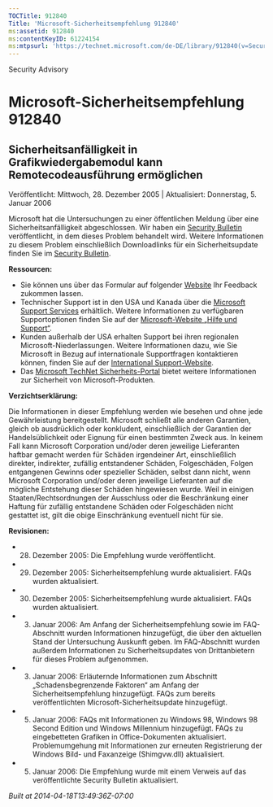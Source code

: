 ```yaml
---
TOCTitle: 912840
Title: 'Microsoft-Sicherheitsempfehlung 912840'
ms:assetid: 912840
ms:contentKeyID: 61224154
ms:mtpsurl: 'https://technet.microsoft.com/de-DE/library/912840(v=Security.10)'
---
```


Security Advisory

Microsoft-Sicherheitsempfehlung 912840
======================================

Sicherheitsanfälligkeit in Grafikwiedergabemodul kann Remotecodeausführung ermöglichen
--------------------------------------------------------------------------------------

Veröffentlicht: Mittwoch, 28. Dezember 2005 | Aktualisiert: Donnerstag, 5. Januar 2006

Microsoft hat die Untersuchungen zu einer öffentlichen Meldung über eine Sicherheitsanfälligkeit abgeschlossen. Wir haben ein [Security Bulletin](http://technet.microsoft.com/security/bulletin/ms06-001) veröffentlicht, in dem dieses Problem behandelt wird. Weitere Informationen zu diesem Problem einschließlich Downloadlinks für ein Sicherheitsupdate finden Sie im [Security Bulletin](http://technet.microsoft.com/security/bulletin/ms06-001).

**Ressourcen:**

-   Sie können uns über das Formular auf folgender [Website](https://support.microsoft.com/common/survey.aspx?scid=sw;en;1257&amp;showpage=1&amp;ws=technet&amp;sd=tech) Ihr Feedback zukommen lassen.
-   Technischer Support ist in den USA und Kanada über die [Microsoft Support Services](http://go.microsoft.com/fwlink/?linkid=21131) erhältlich. Weitere Informationen zu verfügbaren Supportoptionen finden Sie auf der [Microsoft-Website „Hilfe und Support“](http://support.microsoft.com/).
-   Kunden außerhalb der USA erhalten Support bei ihren regionalen Microsoft-Niederlassungen. Weitere Informationen dazu, wie Sie Microsoft in Bezug auf internationale Supportfragen kontaktieren können, finden Sie auf der [International Support-Website](http://go.microsoft.com/fwlink/?linkid=21155).
-   Das [Microsoft TechNet Sicherheits-Portal](http://www.microsoft.com/germany/technet/sicherheit/default.mspx) bietet weitere Informationen zur Sicherheit von Microsoft-Produkten.

**Verzichtserklärung:**

Die Informationen in dieser Empfehlung werden wie besehen und ohne jede Gewährleistung bereitgestellt. Microsoft schließt alle anderen Garantien, gleich ob ausdrücklich oder konkludent, einschließlich der Garantien der Handelsüblichkeit oder Eignung für einen bestimmten Zweck aus. In keinem Fall kann Microsoft Corporation und/oder deren jeweilige Lieferanten haftbar gemacht werden für Schäden irgendeiner Art, einschließlich direkter, indirekter, zufällig entstandener Schäden, Folgeschäden, Folgen entgangenen Gewinns oder spezieller Schäden, selbst dann nicht, wenn Microsoft Corporation und/oder deren jeweilige Lieferanten auf die mögliche Entstehung dieser Schäden hingewiesen wurde. Weil in einigen Staaten/Rechtsordnungen der Ausschluss oder die Beschränkung einer Haftung für zufällig entstandene Schäden oder Folgeschäden nicht gestattet ist, gilt die obige Einschränkung eventuell nicht für sie.

**Revisionen:**

-   28. Dezember 2005: Die Empfehlung wurde veröffentlicht.
-   29. Dezember 2005: Sicherheitsempfehlung wurde aktualisiert. FAQs wurden aktualisiert.
-   30. Dezember 2005: Sicherheitsempfehlung wurde aktualisiert. FAQs wurden aktualisiert.
-   3. Januar 2006: Am Anfang der Sicherheitsempfehlung sowie im FAQ-Abschnitt wurden Informationen hinzugefügt, die über den aktuellen Stand der Untersuchung Auskunft geben. Im FAQ-Abschnitt wurden außerdem Informationen zu Sicherheitsupdates von Drittanbietern für dieses Problem aufgenommen.
-   3. Januar 2006: Erläuternde Informationen zum Abschnitt „Schadensbegrenzende Faktoren“ am Anfang der Sicherheitsempfehlung hinzugefügt. FAQs zum bereits veröffentlichten Microsoft-Sicherheitsupdate hinzugefügt.
-   5. Januar 2006: FAQs mit Informationen zu Windows 98, Windows 98 Second Edition und Windows Millennium hinzugefügt. FAQs zu eingebetteten Grafiken in Office-Dokumenten aktualisiert. Problemumgehung mit Informationen zur erneuten Registrierung der Windows Bild- und Faxanzeige (Shimgvw.dll) aktualisiert.
-   5. Januar 2006: Die Empfehlung wurde mit einem Verweis auf das veröffentlichte Security Bulletin aktualisiert.

*Built at 2014-04-18T13:49:36Z-07:00*
